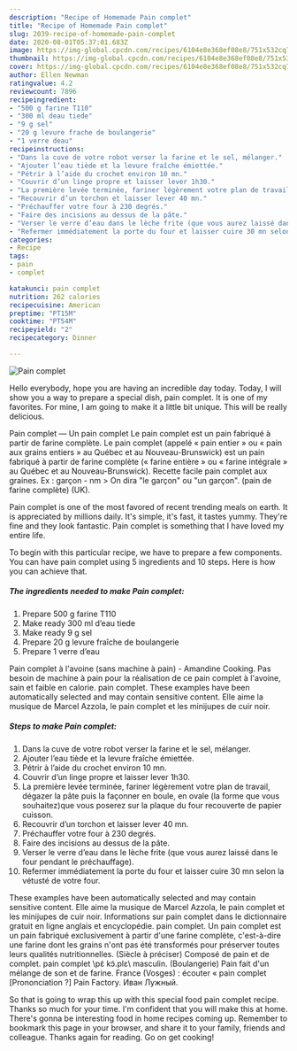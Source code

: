 ```yaml
---
description: "Recipe of Homemade Pain complet"
title: "Recipe of Homemade Pain complet"
slug: 2039-recipe-of-homemade-pain-complet
date: 2020-08-01T05:37:01.683Z
image: https://img-global.cpcdn.com/recipes/6104e8e368ef08e8/751x532cq70/pain-complet-photo-principale-de-la-recette.jpg
thumbnail: https://img-global.cpcdn.com/recipes/6104e8e368ef08e8/751x532cq70/pain-complet-photo-principale-de-la-recette.jpg
cover: https://img-global.cpcdn.com/recipes/6104e8e368ef08e8/751x532cq70/pain-complet-photo-principale-de-la-recette.jpg
author: Ellen Newman
ratingvalue: 4.2
reviewcount: 7896
recipeingredient:
- "500 g farine T110"
- "300 ml deau tiede"
- "9 g sel"
- "20 g levure frache de boulangerie"
- "1 verre deau"
recipeinstructions:
- "Dans la cuve de votre robot verser la farine et le sel, mélanger."
- "Ajouter l’eau tiède et la levure fraîche émiettée."
- "Pétrir à l’aide du crochet environ 10 mn."
- "Couvrir d’un linge propre et laisser lever 1h30."
- "La première levée terminée, fariner légèrement votre plan de travail, dégazer la pâte puis la façonner en boule, en ovale (la forme que vous souhaitez)que vous poserez sur la plaque du four recouverte de papier cuisson."
- "Recouvrir d’un torchon et laisser lever 40 mn."
- "Préchauffer votre four à 230 degrés."
- "Faire des incisions au dessus de la pâte."
- "Verser le verre d’eau dans le lèche frite (que vous aurez laissé dans le four pendant le préchauffage)."
- "Refermer immédiatement la porte du four et laisser cuire 30 mn selon la vétusté de votre four."
categories:
- Recipe
tags:
- pain
- complet

katakunci: pain complet 
nutrition: 262 calories
recipecuisine: American
preptime: "PT15M"
cooktime: "PT54M"
recipeyield: "2"
recipecategory: Dinner

---
```



![Pain complet](https://img-global.cpcdn.com/recipes/6104e8e368ef08e8/751x532cq70/pain-complet-photo-principale-de-la-recette.jpg)

Hello everybody, hope you are having an incredible day today. Today, I will show you a way to prepare a special dish, pain complet. It is one of my favorites. For mine, I am going to make it a little bit unique. This will be really delicious.

Pain complet — Un pain complet Le pain complet est un pain fabriqué à partir de farine complète. Le pain complet (appelé « pain entier » ou « pain aux grains entiers » au Québec et au Nouveau-Brunswick) est un pain fabriqué à partir de farine complète (« farine entière » ou « farine intégrale » au Québec et au Nouveau-Brunswick). Recette facile pain complet aux graines. Ex : garçon - nm &gt; On dira &#34;le garçon&#34; ou &#34;un garçon&#34;. (pain de farine complète) (UK).

Pain complet is one of the most favored of recent trending meals on earth. It is appreciated by millions daily. It's simple, it's fast, it tastes yummy. They're fine and they look fantastic. Pain complet is something that I have loved my entire life.


To begin with this particular recipe, we have to prepare a few components. You can have pain complet using 5 ingredients and 10 steps. Here is how you can achieve that.

<!--inarticleads1-->

##### The ingredients needed to make Pain complet:

1. Prepare 500 g farine T110
1. Make ready 300 ml d’eau tiede
1. Make ready 9 g sel
1. Prepare 20 g levure fraîche de boulangerie
1. Prepare 1 verre d’eau


Pain complet à l&#39;avoine (sans machine à pain) - Amandine Cooking. Pas besoin de machine à pain pour la réalisation de ce pain complet à l&#39;avoine, sain et faible en calorie. pain complet. These examples have been automatically selected and may contain sensitive content. Elle aime la musique de Marcel Azzola, le pain complet et les minijupes de cuir noir. 

<!--inarticleads2-->

##### Steps to make Pain complet:

1. Dans la cuve de votre robot verser la farine et le sel, mélanger.
1. Ajouter l’eau tiède et la levure fraîche émiettée.
1. Pétrir à l’aide du crochet environ 10 mn.
1. Couvrir d’un linge propre et laisser lever 1h30.
1. La première levée terminée, fariner légèrement votre plan de travail, dégazer la pâte puis la façonner en boule, en ovale (la forme que vous souhaitez)que vous poserez sur la plaque du four recouverte de papier cuisson.
1. Recouvrir d’un torchon et laisser lever 40 mn.
1. Préchauffer votre four à 230 degrés.
1. Faire des incisions au dessus de la pâte.
1. Verser le verre d’eau dans le lèche frite (que vous aurez laissé dans le four pendant le préchauffage).
1. Refermer immédiatement la porte du four et laisser cuire 30 mn selon la vétusté de votre four.


These examples have been automatically selected and may contain sensitive content. Elle aime la musique de Marcel Azzola, le pain complet et les minijupes de cuir noir. Informations sur pain complet dans le dictionnaire gratuit en ligne anglais et encyclopédie. pain complet. Un pain complet est un pain fabriqué exclusivement à partir d&#39;une farine complète, c&#39;est-à-dire une farine dont les grains n&#39;ont pas été transformés pour préserver toutes leurs qualités nutritionnelles. (Siècle à préciser) Composé de pain et de complet. pain complet \pɛ̃ kɔ̃.plɛ\ masculin. (Boulangerie) Pain fait d&#39;un mélange de son et de farine. France (Vosges) : écouter « pain complet [Prononciation ?] Pain Factory. Иван Лужный. 

So that is going to wrap this up with this special food pain complet recipe. Thanks so much for your time. I'm confident that you will make this at home. There's gonna be interesting food in home recipes coming up. Remember to bookmark this page in your browser, and share it to your family, friends and colleague. Thanks again for reading. Go on get cooking!
